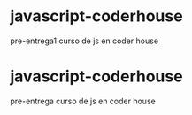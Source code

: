 # javascript-coderhouse
pre-entrega1 curso de js en coder house

# javascript-coderhouse
pre-entrega curso de js en coder house
